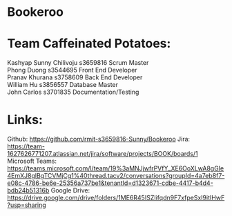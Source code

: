 # Bookeroo

# Team Caffeinated Potatoes:  
Kashyap Sunny Chilivoju s3659816 Scrum Master  
Phong Duong s3544695 Front End Developer  
Pranav Khurana s3758609 Back End Developer  
William Hu s3856557 Database Master  
John Carlos s3701835 Documentation/Testing  

# Links:
Github: https://github.com/rmit-s3659816-Sunny/Bookeroo
Jira: https://team-1627626771207.atlassian.net/jira/software/projects/BOOK/boards/1
Microsoft Teams: https://teams.microsoft.com/l/team/19%3aMNJjwfrPVfY_XE6OoXLwA8gGIe4EmXJ8glBgTCVMjCg1%40thread.tacv2/conversations?groupId=4a7eb8f7-e08c-4786-be6e-25356a737be1&tenantId=d1323671-cdbe-4417-b4d4-bdb24b51316b
Google Drive: https://drive.google.com/drive/folders/1ME6R45ISZIifqdn9F7xfpeSxI9itIHwF?usp=sharing